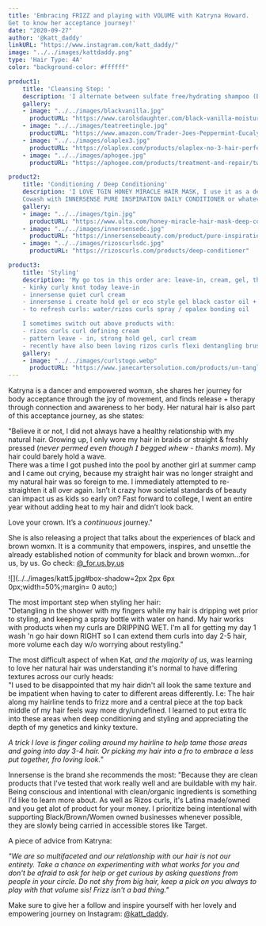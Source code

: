 ```yaml
---
title: 'Embracing FRIZZ and playing with VOLUME with Katryna Howard.  
Get to know her acceptance journey!'
date: "2020-09-27"
author: '@katt_daddy'
linkURL: "https://www.instagram.com/katt_daddy/"
image: "../../images/kattdaddy.png"
type: 'Hair Type: 4A'
color: "background-color: #ffffff"

product1: 
    title: 'Cleansing Step: '
    description: 'I alternate between sulfate free/hydrating shampoo (BLACK VANILLA MOISTURE & SHINE SULFATE FREE SHAMPOO by Carol Daughter) and every 2-3 weeks a clarifying shampoo (TEA TREE TINGLE - Trader Joe). Sometimes depending on my hair needs (6-8 weeks) I will also use the OLAPLEX no.3 before shampooing for extra strength after taking out braids, or APHOGEE TWO-STEP PROTEIN TREATMENT to help revive my curls if they are looking extra limp, not as defined etc. '
    gallery:
    - image: "../../images/blackvanilla.jpg"
      productURL: "https://www.carolsdaughter.com/black-vanilla-moisture-shine-sulfate-free-shampoo/820645226067.html?cgid=hair-collection-black-vanilla#start=4&cgid=hair-collection-black-vanilla"
    - image: "../../images/teatreetingle.jpg"
      productURL: "https://www.amazon.com/Trader-Joes-Peppermint-Eucalyptus-Botanicals/dp/B002LMBLTY"
    - image: "../../images/olaplex3.jpg"
      productURL: "https://olaplex.com/products/olaplex-no-3-hair-perfector"
    - image: "../../images/aphogee.jpg"
      productURL: "https://aphogee.com/products/treatment-and-repair/two-step-protein-treatment/"

product2: 
    title: 'Conditioning / Deep Conditioning'
    description: 'I LOVE TGIN HONEY MIRACLE HAIR MASK, I use it as a deep conditioner and put a plastic cap over or put into braids/twists and steam my hair with a hand steamer before putting a cap over.  
    Cowash with INNERSENSE PURE INSPIRATION DAILY CONDITIONER or whatever I have on hand with good slip (I do not use my good conditioners for cowash just deep conditoning). Currently experimenting with RIZOS CURLS DEEP CONDITIONER and PATTERN DEEP CONDITIONER too. I cowash every 4-5 days. Deep condition every 1.5-2 weeks. '
    gallery:
    - image: "../../images/tgin.jpg"
      productURL: "https://www.ulta.com/honey-miracle-hair-mask-deep-conditioner?productId=pimprod2005394"
    - image: "../../images/innersensedc.jpg"
      productURL: "https://innersensebeauty.com/product/pure-inspiration/"
    - image: "../../images/rizoscurlsdc.jpg"
      productURL: "https://rizoscurls.com/products/deep-conditioner"

product3: 
    title: 'Styling'
    description: 'My go tos in this order are: leave-in, cream, gel, then a refresh spray/oil to revive day 2-5 curls. Sometimes I switch it up with layering to see what products work well together. Since eliminating devacurl from my routine about 8 months ago now, my go tos have been:  
    - kinky curly knot today leave-in  
    - innersense quiet curl cream  
    - innersense i create hold gel or eco style gel black castor oil + flax gels  
    - to refresh curls: water/rizos curls spray / opalex bonding oil  

    I sometimes switch out above products with:  
    - rizos curls curl defining cream  
    - pattern leave - in, strong hold gel, curl cream  
    - recently have also been loving rizos curls flexi dentangling brush, it actually works really well with my hair unlike a denman brush'
    gallery:
    - image: "../../images/curlstogo.webp"
      productURL: "https://www.janecartersolution.com/products/un-tangle-me-weightless-leave-in-8-oz"
---
```


Katryna is a dancer and empowered womxn, she shares her journey for body acceptance through the joy of movement, and finds release + therapy through connection and awareness to her body. Her natural hair is also part of this acceptance journey, as she states:

"Believe it or not, I did not always have a healthy relationship with my natural hair.⁣⁣
⁣⁣Growing up, I only wore my hair in braids or straight & freshly pressed (𝘯𝘦𝘷𝘦𝘳 𝘱𝘦𝘳𝘮𝘦𝘥 𝘦𝘷𝘦𝘯 𝘵𝘩𝘰𝘶𝘨𝘩 𝘐 𝘣𝘦𝘨𝘨𝘦𝘥 𝘸𝘩𝘦𝘸 - 𝘵𝘩𝘢𝘯𝘬𝘴 𝘮𝘰𝘮). My hair could barely hold a wave.  
There was a time I got pushed into the pool by another girl at summer camp and I came out crying, because my straight hair was no longer straight and my natural hair was so foreign to me. I immediately attempted to re-straighten it all over again. Isn’t it crazy how societal standards of beauty can impact us as kids so early on? Fast forward to college, I went an entire year without adding heat to my hair and didn’t look back.⁣⁣

Love your crown. It’s a 𝘤𝘰𝘯𝘵𝘪𝘯𝘶𝘰𝘶𝘴 journey."

She is also releasing a project that talks about the experiences of black and brown womxn. It is a community that empowers, inspires, and unsettle the already established notion of community for black and brown womxn...for us, by us. Go check: [@_for.us.by.us](https://www.instagram.com/_for.us.by.us)

![](../../images/katt5.jpg#box-shadow=2px 2px 6px 0px;width=50%;margin= 0 auto;)

The most important step when styling her hair:  
"Detangling in the shower with my fingers while my hair is dripping wet prior to styling, and keeping a spray bottle with water on hand. 
My hair works with products when my curls are DRIPPING WET. I'm all for getting my day 1 wash 'n go hair down RIGHT so I can extend them curls into day 2-5 hair, more volume each day w/o worrying about restyling."

The most difficult aspect of when Kat, *and the majority of us*, was learning to love her natural hair was understanding it's normal to have differing textures across our curly heads:   
"I used to be disappointed that my hair didn't all look the same texture and be impatient when having to cater to different areas differently. I.e: The hair along my hairline tends to frizz more and a central piece at the top back middle of my hair feels way more dry/undefined. I learned to put extra tlc into these areas when deep conditioning and styling and appreciating the depth of my genetics and kinky texture. 


*A trick I love is finger coiling around my hairline to help tame those areas and going into day 3-4 hair. Or picking my hair into a fro to embrace a less put together, fro loving look.*"

Innersense is the brand she recommends the most: "Because they are clean products that I've tested that work really well and are buildable with my hair. Being conscious and intentional with clean/organic ingredients is something I'd like to learn more about. 
As well as Rizos curls, it's Latina made/owned and you get alot of product for your money. I prioritize being intentional with supporting Black/Brown/Women owned businesses whenever possible, they are slowly being carried in accessible stores like Target.

A piece of advice from Katryna:

*"We are so multifaceted and our relationship with our hair is not our entirety. Take a chance on experimenting with what works for you and don't be afraid to ask for help or get curious by asking questions from people in your circle. Do not shy from big hair, keep a pick on you always to play with that volume sis! Frizz isn't a bad thing."*

Make sure to give her a follow and inspire yourself with her lovely and empowering journey on Instagram: [@katt_daddy](https://www.instagram.com/katt_daddy).